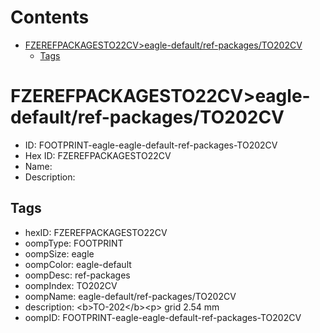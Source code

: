 



Contents
========

* [FZEREFPACKAGESTO22CV>eagle-default/ref-packages/TO202CV](#fzerefpackagesto22cveagle-defaultref-packagesto202cv)
	* [Tags](#tags)

# FZEREFPACKAGESTO22CV>eagle-default/ref-packages/TO202CV

- ID: FOOTPRINT-eagle-eagle-default-ref-packages-TO202CV
- Hex ID: FZEREFPACKAGESTO22CV
- Name: 
- Description: 

## Tags

- hexID: FZEREFPACKAGESTO22CV
- oompType: FOOTPRINT
- oompSize: eagle
- oompColor: eagle-default
- oompDesc: ref-packages
- oompIndex: TO202CV
- oompName: eagle-default/ref-packages/TO202CV
- description: &lt;b&gt;TO-202&lt;/b&gt;&lt;p&gt;&#xD;
grid 2.54 mm
- oompID: FOOTPRINT-eagle-eagle-default-ref-packages-TO202CV
